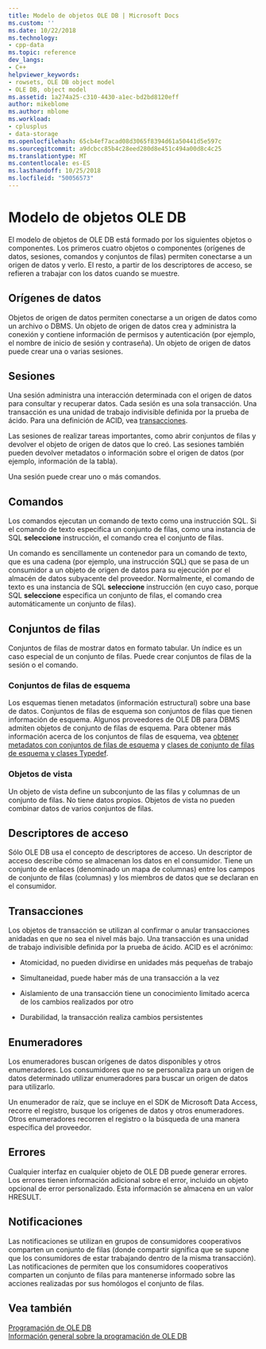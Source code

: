 ```yaml
---
title: Modelo de objetos OLE DB | Microsoft Docs
ms.custom: ''
ms.date: 10/22/2018
ms.technology:
- cpp-data
ms.topic: reference
dev_langs:
- C++
helpviewer_keywords:
- rowsets, OLE DB object model
- OLE DB, object model
ms.assetid: 1a274a25-c310-4430-a1ec-bd2bd8120eff
author: mikeblome
ms.author: mblome
ms.workload:
- cplusplus
- data-storage
ms.openlocfilehash: 65cb4ef7acad08d3065f8394d61a50441d5e597c
ms.sourcegitcommit: a9dcbcc85b4c28eed280d8e451c494a00d8c4c25
ms.translationtype: MT
ms.contentlocale: es-ES
ms.lasthandoff: 10/25/2018
ms.locfileid: "50056573"
---
```

# <a name="ole-db-object-model"></a>Modelo de objetos OLE DB

El modelo de objetos de OLE DB está formado por los siguientes objetos o componentes. Los primeros cuatro objetos o componentes (orígenes de datos, sesiones, comandos y conjuntos de filas) permiten conectarse a un origen de datos y verlo. El resto, a partir de los descriptores de acceso, se refieren a trabajar con los datos cuando se muestre.

## <a name="data-sources"></a>Orígenes de datos

Objetos de origen de datos permiten conectarse a un origen de datos como un archivo o DBMS. Un objeto de origen de datos crea y administra la conexión y contiene información de permisos y autenticación (por ejemplo, el nombre de inicio de sesión y contraseña). Un objeto de origen de datos puede crear una o varias sesiones.

## <a name="sessions"></a>Sesiones

Una sesión administra una interacción determinada con el origen de datos para consultar y recuperar datos. Cada sesión es una sola transacción. Una transacción es una unidad de trabajo indivisible definida por la prueba de ácido. Para una definición de ACID, vea [transacciones](#vcconoledbcomponents_transactions).

Las sesiones de realizar tareas importantes, como abrir conjuntos de filas y devolver el objeto de origen de datos que lo creó. Las sesiones también pueden devolver metadatos o información sobre el origen de datos (por ejemplo, información de la tabla).

Una sesión puede crear uno o más comandos.

## <a name="commands"></a>Comandos

Los comandos ejecutan un comando de texto como una instrucción SQL. Si el comando de texto especifica un conjunto de filas, como una instancia de SQL **seleccione** instrucción, el comando crea el conjunto de filas.

Un comando es sencillamente un contenedor para un comando de texto, que es una cadena (por ejemplo, una instrucción SQL) que se pasa de un consumidor a un objeto de origen de datos para su ejecución por el almacén de datos subyacente del proveedor. Normalmente, el comando de texto es una instancia de SQL **seleccione** instrucción (en cuyo caso, porque SQL **seleccione** especifica un conjunto de filas, el comando crea automáticamente un conjunto de filas).

## <a name="rowsets"></a>Conjuntos de filas

Conjuntos de filas de mostrar datos en formato tabular. Un índice es un caso especial de un conjunto de filas. Puede crear conjuntos de filas de la sesión o el comando.

### <a name="schema-rowsets"></a>Conjuntos de filas de esquema

Los esquemas tienen metadatos (información estructural) sobre una base de datos. Conjuntos de filas de esquema son conjuntos de filas que tienen información de esquema. Algunos proveedores de OLE DB para DBMS admiten objetos de conjunto de filas de esquema. Para obtener más información acerca de los conjuntos de filas de esquema, vea [obtener metadatos con conjuntos de filas de esquema](../../data/oledb/obtaining-metadata-with-schema-rowsets.md) y [clases de conjunto de filas de esquema y clases Typedef](../../data/oledb/schema-rowset-classes-and-typedef-classes.md).

### <a name="view-objects"></a>Objetos de vista

Un objeto de vista define un subconjunto de las filas y columnas de un conjunto de filas. No tiene datos propios. Objetos de vista no pueden combinar datos de varios conjuntos de filas.

## <a name="accessors"></a>Descriptores de acceso

Sólo OLE DB usa el concepto de descriptores de acceso. Un descriptor de acceso describe cómo se almacenan los datos en el consumidor. Tiene un conjunto de enlaces (denominado un mapa de columnas) entre los campos de conjunto de filas (columnas) y los miembros de datos que se declaran en el consumidor.

##  <a name="vcconoledbcomponents_transactions"></a> Transacciones

Los objetos de transacción se utilizan al confirmar o anular transacciones anidadas en que no sea el nivel más bajo. Una transacción es una unidad de trabajo indivisible definida por la prueba de ácido. ACID es el acrónimo:

- Atomicidad, no pueden dividirse en unidades más pequeñas de trabajo

- Simultaneidad, puede haber más de una transacción a la vez

- Aislamiento de una transacción tiene un conocimiento limitado acerca de los cambios realizados por otro

- Durabilidad, la transacción realiza cambios persistentes

## <a name="enumerators"></a>Enumeradores

Los enumeradores buscan orígenes de datos disponibles y otros enumeradores. Los consumidores que no se personaliza para un origen de datos determinado utilizar enumeradores para buscar un origen de datos para utilizarlo.

Un enumerador de raíz, que se incluye en el SDK de Microsoft Data Access, recorre el registro, busque los orígenes de datos y otros enumeradores. Otros enumeradores recorren el registro o la búsqueda de una manera específica del proveedor.

## <a name="errors"></a>Errores

Cualquier interfaz en cualquier objeto de OLE DB puede generar errores. Los errores tienen información adicional sobre el error, incluido un objeto opcional de error personalizado. Esta información se almacena en un valor HRESULT.

## <a name="notifications"></a>Notificaciones

Las notificaciones se utilizan en grupos de consumidores cooperativos comparten un conjunto de filas (donde compartir significa que se supone que los consumidores de estar trabajando dentro de la misma transacción). Las notificaciones de permiten que los consumidores cooperativos comparten un conjunto de filas para mantenerse informado sobre las acciones realizadas por sus homólogos el conjunto de filas.

## <a name="see-also"></a>Vea también

[Programación de OLE DB](../../data/oledb/ole-db-programming.md)<br/>
[Información general sobre la programación de OLE DB](../../data/oledb/ole-db-programming-overview.md)